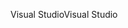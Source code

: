 <span data-ttu-id="7306f-101">Visual Studio</span><span class="sxs-lookup"><span data-stu-id="7306f-101">Visual Studio</span></span>